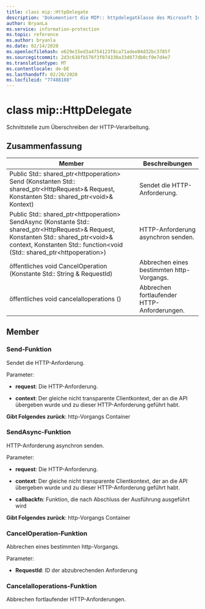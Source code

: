 ```yaml
---
title: class mip::HttpDelegate
description: 'Dokumentiert die MIP:: httpdelegatklasse des Microsoft Information Protection (MIP) SDK.'
author: BryanLa
ms.service: information-protection
ms.topic: reference
ms.author: bryanla
ms.date: 02/14/2020
ms.openlocfilehash: e629e15ed3a4754123f8ca71adee04d32bc3785f
ms.sourcegitcommit: 2d3c638fb576f3f074330a33d077db0cf0e7d4e7
ms.translationtype: MT
ms.contentlocale: de-DE
ms.lasthandoff: 02/20/2020
ms.locfileid: "77488108"
---
```

# <a name="class-miphttpdelegate"></a>class mip::HttpDelegate 
Schnittstelle zum Überschreiben der HTTP-Verarbeitung.
  
## <a name="summary"></a>Zusammenfassung
 Member                        | Beschreibungen                                
--------------------------------|---------------------------------------------
Public Std:: shared_ptr\<httpoperation\> Send (Konstanten Std:: shared_ptr\<HttpRequest\>& Request, Konstanten Std:: shared_ptr\<void\>& Kontext)  |  Sendet die HTTP-Anforderung.
Public Std:: shared_ptr\<httpoperation\> SendAsync (Konstante Std:: shared_ptr\<HttpRequest\>& Request, Konstanten Std:: shared_ptr\<void\>& context, Konstanten Std:: function\<void (Std:: shared_ptr\<httpoperation\>)  |  HTTP-Anforderung asynchron senden.
öffentliches void CancelOperation (Konstante Std:: String & RequestId)  |  Abbrechen eines bestimmten http-Vorgangs.
öffentliches void cancelalloperations ()  |  Abbrechen fortlaufender HTTP-Anforderungen.
  
## <a name="members"></a>Member
  
### <a name="send-function"></a>Send-Funktion
Sendet die HTTP-Anforderung.

Parameter:  
* **request**: Die HTTP-Anforderung. 


* **context**: Der gleiche nicht transparente Clientkontext, der an die API übergeben wurde und zu dieser HTTP-Anforderung geführt habt.



  
**Gibt Folgendes zurück**: http-Vorgangs Container
  
### <a name="sendasync-function"></a>SendAsync-Funktion
HTTP-Anforderung asynchron senden.

Parameter:  
* **request**: Die HTTP-Anforderung. 


* **context**: Der gleiche nicht transparente Clientkontext, der an die API übergeben wurde und zu dieser HTTP-Anforderung geführt habt. 


* **callbackfn**: Funktion, die nach Abschluss der Ausführung ausgeführt wird



  
**Gibt Folgendes zurück**: http-Vorgangs Container
  
### <a name="canceloperation-function"></a>CancelOperation-Funktion
Abbrechen eines bestimmten http-Vorgangs.

Parameter:  
* **RequestId**: ID der abzubrechenden Anforderung


  
### <a name="cancelalloperations-function"></a>Cancelalloperations-Funktion
Abbrechen fortlaufender HTTP-Anforderungen.